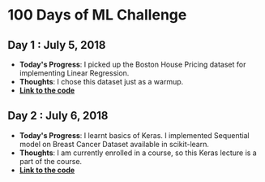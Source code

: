 # 100 Days of ML Challenge 

## Day 1 : July 5, 2018

* **Today's Progress**: I picked up the Boston House Pricing dataset for implementing Linear Regression. 
* **Thoughts**: I chose this dataset just as a warmup.
* [**Link to the code**](https://github.com/chhavi02/100DaysofML/tree/master/Day1%20-%20Linear%20Regression)

## Day 2 : July 6, 2018

* **Today's Progress**: I learnt basics of Keras. I implemented Sequential model on Breast Cancer Dataset available in scikit-learn.
* **Thoughts**: I am currently enrolled in a course, so this Keras lecture is a part of the course.
* [**Link to the code**](https://github.com/chhavi02/100DaysofML/tree/master/Day2%20-%20Intro%20to%20Keras)

